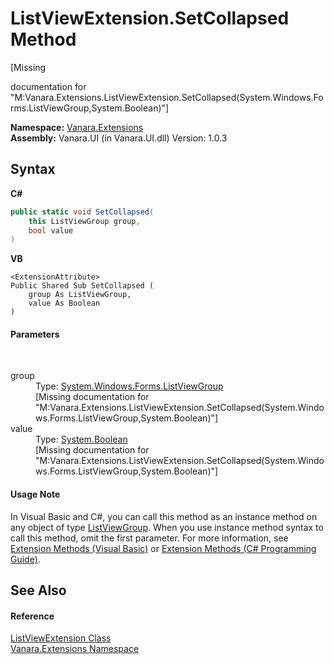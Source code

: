# ListViewExtension.SetCollapsed Method 
 

\[Missing <summary> documentation for "M:Vanara.Extensions.ListViewExtension.SetCollapsed(System.Windows.Forms.ListViewGroup,System.Boolean)"\]

**Namespace:**&nbsp;<a href="9abe54ff-18ce-e333-beed-30e855655381">Vanara.Extensions</a><br />**Assembly:**&nbsp;Vanara.UI (in Vanara.UI.dll) Version: 1.0.3

## Syntax

**C#**<br />
``` C#
public static void SetCollapsed(
	this ListViewGroup group,
	bool value
)
```

**VB**<br />
``` VB
<ExtensionAttribute>
Public Shared Sub SetCollapsed ( 
	group As ListViewGroup,
	value As Boolean
)
```


#### Parameters
&nbsp;<dl><dt>group</dt><dd>Type: <a href="http://msdn2.microsoft.com/en-us/library/916092y2" target="_blank">System.Windows.Forms.ListViewGroup</a><br />\[Missing <param name="group"/> documentation for "M:Vanara.Extensions.ListViewExtension.SetCollapsed(System.Windows.Forms.ListViewGroup,System.Boolean)"\]</dd><dt>value</dt><dd>Type: <a href="http://msdn2.microsoft.com/en-us/library/a28wyd50" target="_blank">System.Boolean</a><br />\[Missing <param name="value"/> documentation for "M:Vanara.Extensions.ListViewExtension.SetCollapsed(System.Windows.Forms.ListViewGroup,System.Boolean)"\]</dd></dl>

#### Usage Note
In Visual Basic and C#, you can call this method as an instance method on any object of type <a href="http://msdn2.microsoft.com/en-us/library/916092y2" target="_blank">ListViewGroup</a>. When you use instance method syntax to call this method, omit the first parameter. For more information, see <a href="http://msdn.microsoft.com/en-us/library/bb384936.aspx">Extension Methods (Visual Basic)</a> or <a href="http://msdn.microsoft.com/en-us/library/bb383977.aspx">Extension Methods (C# Programming Guide)</a>.

## See Also


#### Reference
<a href="3e5258c0-2fc2-fa30-46e7-ec6ea45b218a">ListViewExtension Class</a><br /><a href="9abe54ff-18ce-e333-beed-30e855655381">Vanara.Extensions Namespace</a><br />